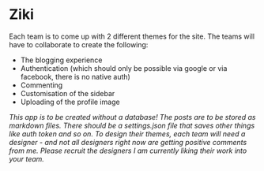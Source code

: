 # Ziki

Each team is to come up with 2 different themes for the site. The teams will have to collaborate to create the following:
  - The blogging experience
  - Authentication (which should only be possible via google or via facebook, there is no native auth)
  - Commenting
  - Customisation of the sidebar
  - Uploading of the profile image
  
*This app is to be created *without a database*! The posts are to be stored as markdown files.*
_There should be a settings.json file that saves other things like auth token and so on.
To design their themes, each team will need a designer - and not all designers right now are getting positive comments from me. Please recruit the designers I am currently liking their work into your team._
